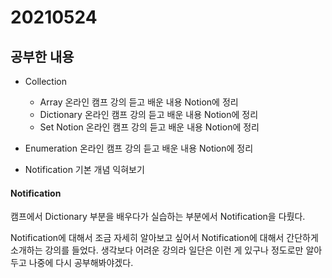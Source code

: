# 20210524

## 공부한 내용
* Collection
  * Array 온라인 캠프 강의 듣고 배운 내용 Notion에 정리
  * Dictionary 온라인 캠프 강의 듣고 배운 내용 Notion에 정리
  * Set Notion 온라인 캠프 강의 듣고 배운 내용 Notion에 정리

* Enumeration 온라인 캠프 강의 듣고 배운 내용 Notion에 정리

* Notification 기본 개념 익혀보기


#### Notification
캠프에서 Dictionary 부분을 배우다가 실습하는 부분에서 Notification을 다뤘다.

Notification에 대해서 조금 자세히 알아보고 싶어서 Notification에 대해서 간단하게 소개하는 강의를 들었다. 생각보다 어려운 강의라 일단은 이런 게 있구나 정도로만 알아두고 나중에 다시 공부해봐야겠다.

